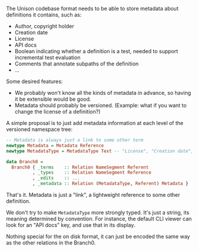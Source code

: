 
The Unison codebase format needs to be able to store metadata about definitions it contains, such as:

* Author, copyright holder
* Creation date
* License
* API docs
* Boolean indicating whether a definition is a test, needed to support incremental test evaluation
* Comments that annotate subpaths of the definition
* ...

Some desired features:

* We probably won't know all the kinds of metadata in advance, so having it be extensible would be good.
* Metadata should probably be versioned. (Example: what if you want to change the license of a definition?)

A simple proposal is to just add metadata information at each level of the versioned namespace tree:

```Haskell
-- Metadata is always just a link to some other term
newtype Metadata = Metadata Reference
newtype MetadataType = MetadataType Text -- "License", "Creation date", etc

data Branch0 = 
  Branch0 { _terms    :: Relation NameSegment Referent
          , _types    :: Relation NameSegment Reference
          , _edits    :: ...
          , _metadata :: Relation (MetadataType, Referent) Metadata }
```

That's it. Metadata is just a "link", a lightweight reference to some other definition. 

We don't try to make `MetadataType` more strongly typed. It's just a string, its meaning determined by convention. For instance, the default CLI viewer can look for an "API docs" key, and use that in its display.

Nothing special for the on disk format, it can just be encoded the same way as the other relations in the Branch0.
